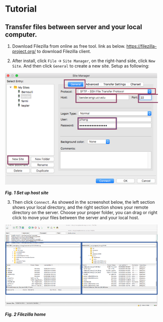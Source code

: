 # Tutorial
## Transfer files between server and your local computer.

1. Download Filezilla from online as free tool. link as below.
https://filezilla-project.org/ to download Filezilla client.

2. After install, click `File` -> `Site Manager`, on the right-hand side, click `New Site`. And then click `General` to create a new site. Setup as following:

![sitemanager](images/sitemanager.png)

_**Fig. 1 Set up host site**_


3. Then click `Connect`. As showed in the screenshot below, the left section shows your local directory, and the right section shows your remote directory on the server. Choose your proper folder, you can drag or right click to move your files between the server and your local host. 

![home](images/home.png)

_**Fig. 2 Filezilla home**_
